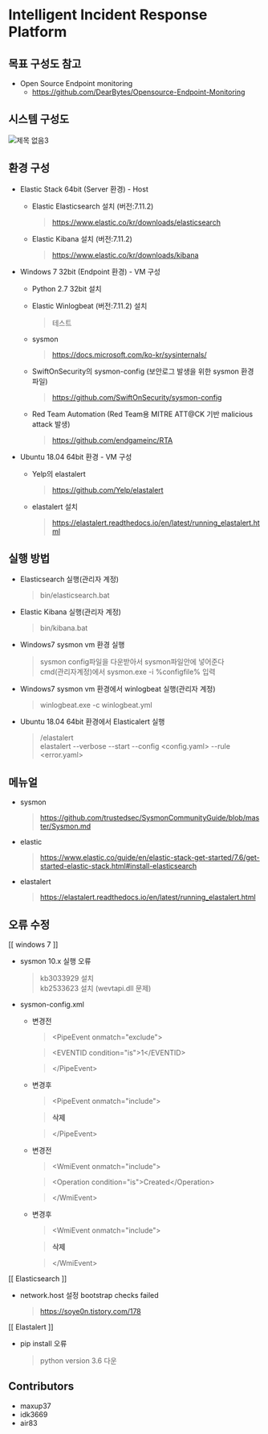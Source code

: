 # Intelligent Incident Response Platform

##  목표 구성도 참고 
* Open Source Endpoint monitoring 
  - https://github.com/DearBytes/Opensource-Endpoint-Monitoring
  
##  시스템 구성도 

![제목 없음3](https://user-images.githubusercontent.com/74276139/116993319-485cf400-ad12-11eb-9823-eca9bafe4f15.jpg)

##  환경 구성    
* Elastic Stack 64bit (Server 환경) - Host
  - Elastic Elasticsearch 설치 (버전:7.11.2)
    > https://www.elastic.co/kr/downloads/elasticsearch

  - Elastic Kibana 설치 (버전:7.11.2)
    > https://www.elastic.co/kr/downloads/kibana

* Windows 7 32bit (Endpoint 환경) - VM 구성
  - Python 2.7 32bit 설치
  - Elastic Winlogbeat (버전:7.11.2) 설치
    > 테스트
  - sysmon
    > https://docs.microsoft.com/ko-kr/sysinternals/
    
  - SwiftOnSecurity의 sysmon-config (보안로그 발생을 위한 sysmon 환경 파일)
    > https://github.com/SwiftOnSecurity/sysmon-config
    
  - Red Team Automation (Red Team용 MITRE ATT@CK 기반 malicious attack 발생)
    > https://github.com/endgameinc/RTA
    
* Ubuntu 18.04 64bit 환경 - VM 구성
  - Yelp의 elastalert
    > https://github.com/Yelp/elastalert

  - elastalert 설치
    > https://elastalert.readthedocs.io/en/latest/running_elastalert.html

##  실행 방법
* Elasticsearch 실행(관리자 계정)
  > bin/elasticsearch.bat

* Elastic Kibana 실행(관리자 계정)
  > bin/kibana.bat

* Windows7 sysmon vm 환경 실행
  > sysmon config파일을 다운받아서 sysmon파일안에 넣어준다  
  > cmd(관리자계정)에서 sysmon.exe -i %configfile% 입력

* Windows7 sysmon vm 환경에서 winlogbeat 실행(관리자 계정)
  > winlogbeat.exe -c winlogbeat.yml

* Ubuntu 18.04 64bit 환경에서 Elasticalert 실행
  >/elastalert  
  >elastalert --verbose --start  --config <config.yaml> --rule <error.yaml>
 
## 메뉴얼 

* sysmon
  > https://github.com/trustedsec/SysmonCommunityGuide/blob/master/Sysmon.md

* elastic
  > https://www.elastic.co/guide/en/elastic-stack-get-started/7.6/get-started-elastic-stack.html#install-elasticsearch

* elastalert
  > https://elastalert.readthedocs.io/en/latest/running_elastalert.html
  
 ## 오류 수정 
 [[ windows 7 ]]
 * sysmon 10.x 실행 오류
   > kb3033929 설치  
   > kb2533623 설치 (wevtapi.dll 문제)

* sysmon-config.xml  
  - 변경전 
     
    > \<PipeEvent onmatch="exclude"\>
	
    > \<EVENTID condition="is"\>1\</EVENTID\> 
     
    > \<\/PipeEvent\>
          
  - 변경후   
   
    > \<PipeEvent onmatch="include"\>
			
    >**삭제**
	
    > \</PipeEvent\>  
          
  - 변경전
   
    > \<WmiEvent onmatch="include"\>
		
    >    \<Operation condition="is">Created</Operation\> 
            
    > \</WmiEvent\>
           
  - 변경후     
   
    > \<WmiEvent onmatch="include"\>
	
    > **삭제** 
	
    > \</WmiEvent\>
        
[[ Elasticsearch ]] 
* network.host 설정 bootstrap checks failed
  > https://soye0n.tistory.com/178

[[ Elastalert ]]
* pip install 오류
  > python version 3.6 다운
  
## Contributors
* maxup37
* idk3669
* air83

